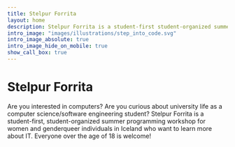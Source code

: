 ```yaml
---
title: Stelpur Forrita
layout: home
description: Stelpur Forrita is a student-first student-organized summer programming workshop for women and genderqueer individuals in Iceland. 
intro_image: "images/illustrations/step_into_code.svg"
intro_image_absolute: true
intro_image_hide_on_mobile: true
show_call_box: true
---
```


# Stelpur Forrita

Are you interested in computers? Are you curious about university life as a computer science/software engineering student? Stelpur Forrita is a student-first, student-organized summer programming workshop for women and genderqueer individuals in Iceland who want to learn more about IT. Everyone over the age of 18 is welcome!
